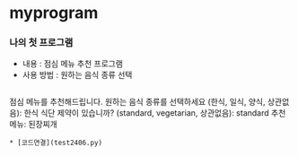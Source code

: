 # myprogram

### 나의 첫 프로그램 
 * 내용 : 점심 메뉴 추천 프로그램
 * 사용 방법 : 원하는 음식 종류 선택
     ```
점심 메뉴를 추천해드립니다.
원하는 음식 종류를 선택하세요 (한식, 일식, 양식, 상관없음): 한식
식단 제약이 있습니까? (standard, vegetarian, 상관없음): standard
추천 메뉴: 된장찌개
 ```
 * [코드연결](test2406.py)
 
